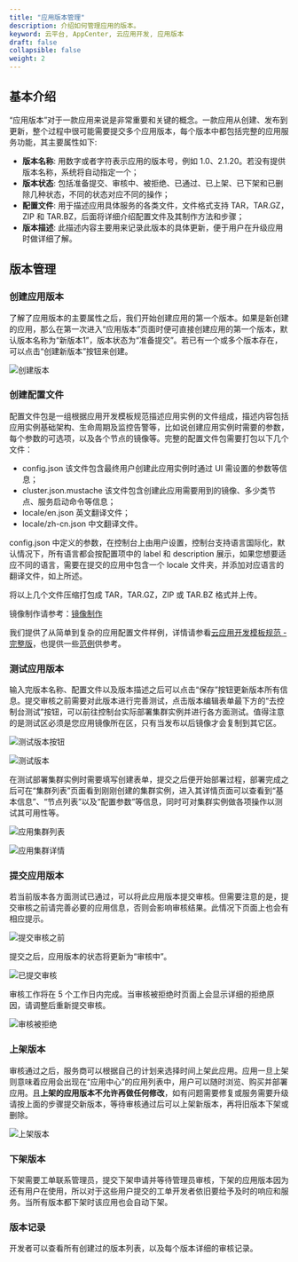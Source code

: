 ```yaml
---
title: "应用版本管理"
description: 介绍如何管理应用的版本。
keyword: 云平台, AppCenter, 云应用开发, 应用版本
draft: false
collapsible: false
weight: 2
---
```


## 基本介绍

“应用版本”对于一款应用来说是非常重要和关键的概念。一款应用从创建、发布到更新，整个过程中很可能需要提交多个应用版本，每个版本中都包括完整的应用服务功能，其主要属性如下:

- **版本名称**: 用数字或者字符表示应用的版本号，例如 1.0、2.1.20。若没有提供版本名称，系统将自动指定一个；
- **版本状态**: 包括准备提交、审核中、被拒绝、已通过、已上架、已下架和已删除几种状态，不同的状态对应不同的操作；
- **配置文件**: 用于描述应用具体服务的各类文件，文件格式支持 TAR，TAR.GZ，ZIP 和 TAR.BZ，后面将详细介绍配置文件及其制作方法和步骤；
- **版本描述**: 此描述内容主要用来记录此版本的具体更新，便于用户在升级应用时做详细了解。

## 版本管理

### 创建应用版本

了解了应用版本的主要属性之后，我们开始创建应用的第一个版本。如果是新创建的应用，那么在第一次进入“应用版本”页面时便可直接创建应用的第一个版本，默认版本名称为“新版本1”，版本状态为“准备提交”。若已有一个或多个版本存在，可以点击“创建新版本”按钮来创建。

![创建版本](/appcenter/dev-platform/cluster-images/create_app_version.png)

### 创建配置文件

配置文件包是一组根据应用开发模板规范描述应用实例的文件组成，描述内容包括应用实例基础架构、生命周期及监控告警等，比如说创建应用实例时需要的参数，每个参数的可选项，以及各个节点的镜像等。完整的配置文件包需要打包以下几个文件：

- config.json 该文件包含最终用户创建此应用实例时通过 UI 需设置的参数等信息；
- cluster.json.mustache 该文件包含创建此应用需要用到的镜像、多少类节点、服务启动命令等信息；
- locale/en.json 英文翻译文件；
- locale/zh-cn.json 中文翻译文件。

config.json 中定义的参数，在控制台上由用户设置，控制台支持语言国际化，默认情况下，所有语言都会按配置项中的 label 和 description 展示，如果您想要适应不同的语言，需要在提交的应用中包含一个 locale 文件夹，并添加对应语言的翻译文件，如上所述。

将以上几个文件压缩打包成 TAR，TAR.GZ，ZIP 或 TAR.BZ 格式并上传。

镜像制作请参考：[镜像制作](/appcenter/dev-platform/cluster-developer-guide/image-build/build)

我们提供了从简单到复杂的应用配置文件样例，详情请参看[云应用开发模板规范 - 完整版](/appcenter/dev-platform/cluster-developer-guide/specifications/specifications)，也提供一些[范例](https://github.com/search?q=topic%3Apetaexpress-sample-apps+org%3APetaExpressAppcenter&type=Repositories)供参考。


### 测试应用版本

输入完版本名称、配置文件以及版本描述之后可以点击“保存”按钮更新版本所有信息。提交审核之前需要对此版本进行完善测试，点击版本编辑表单最下方的“去控制台测试”按钮，可以前往控制台实际部署集群实例并进行各方面测试。值得注意的是测试区必须是您应用镜像所在区，只有当发布以后镜像才会复制到其它区。

![测试版本按钮](/appcenter/dev-platform/cluster-images/btn_test_app.png)

![测试版本](/appcenter/dev-platform/cluster-images/test_app.png)

在测试部署集群实例时需要填写创建表单，提交之后便开始部署过程，部署完成之后可在“集群列表”页面看到刚刚创建的集群实例，进入其详情页面可以查看到“基本信息”、“节点列表”以及“配置参数”等信息，同时可对集群实例做各项操作以测试其可用性等。

![应用集群列表](/appcenter/dev-platform/cluster-images/app_cluster_list.png)

![应用集群详情](/appcenter/dev-platform/cluster-images/app_cluster.png)

### 提交应用版本

若当前版本各方面测试已通过，可以将此应用版本提交审核。但需要注意的是，提交审核之前请完善必要的应用信息，否则会影响审核结果。此情况下页面上也会有相应提示。

![提交审核之前](/appcenter/dev-platform/cluster-images/before_submit_app.png)

提交之后，应用版本的状态将更新为“审核中”。

![已提交审核](/appcenter/dev-platform/cluster-images/app_submitted.png)

审核工作将在 5 个工作日内完成。当审核被拒绝时页面上会显示详细的拒绝原因，请调整后重新提交审核。

![审核被拒绝](/appcenter/dev-platform/cluster-images/reject_app_version.png)

### 上架版本

审核通过之后，服务商可以根据自己的计划来选择时间上架此应用。应用一旦上架则意味着应用会出现在“应用中心”的应用列表中，用户可以随时浏览、购买并部署应用。且**上架的应用版本不允许再做任何修改**，如有问题需要修复或服务需要升级请按上面的步骤提交新版本，等待审核通过后可以上架新版本，再将旧版本下架或删除。

![上架版本](/appcenter/dev-platform/cluster-images/release_app_version.png)

### 下架版本

下架需要工单联系管理员，提交下架申请并等待管理员审核，下架的应用版本因为还有用户在使用，所以对于这些用户提交的工单开发者依旧要给予及时的响应和服务。当所有版本都下架时该应用也会自动下架。

### 版本记录

开发者可以查看所有创建过的版本列表，以及每个版本详细的审核记录。